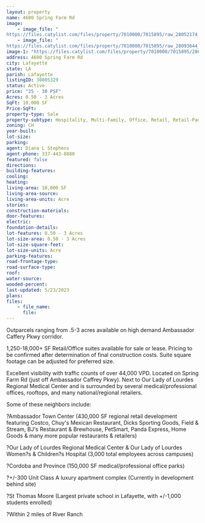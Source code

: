 ```yaml
---
layout: property
name: 4600 Spring Farm Rd
image:
    - image_file: "https://files.catylist.com/files/property/7010000/7015895/raw_28052174_Lafayette_Site_Plan_1.26.23.pdf"
    - image_file: "https://files.catylist.com/files/property/7010000/7015895/raw_28093644_Ambassador_Flyer.pdf"
image-1: "https://files.catylist.com/files/property/7010000/7015895/28045237_Ambassador_Flyer_Page_2.png"
address: 4600 Spring Farm Rd
city: Lafayette
state: LA
parish: Lafayette
listingID: 30805329
status: Active
price: "25 - 30 PSF"
Acres: 0.50 - 3 Acres
SqFt: 10,000 SF
Price-SqFt:
property-type: Sale
property-subtype: Hospitality, Multi-Family, Office, Retail, Retail-Pad, Self Storage
zoning: CH
year-built:
lot-size:
parking:
agent: Diana L Stephens
agent-phone: 337-443-0880
featured: false
directions:
building-features:
cooling:
heating:
living-area: 10,000 SF
living-area-source:
living-area-units: Acre
stories:
construction-materials:
door-features:
electric:
foundation-details:
lot-features: 0.50 - 3 Acres
lot-size-area: 0.50 - 3 Acres
lot-size-square-feet:
lot-size-units: Acre
parking-features:
road-frontage-type:
road-surface-type:
roof:
water-source:
wooded-percent:
last-updated: 5/23/2023
plans:
files:
    - file_name:
      file:
---
```

Outparcels ranging from .5-3 acres available on high demand Ambassador Caffery Pkwy corridor. 1,250-18,000+ SF Retail/Office suites available for sale or lease. Pricing to be confirmed after determination of final construction costs. Suite square footage can be adjusted for preferred size.Excellent visibility with traffic counts of over 44,000 VPD. Located on Spring Farm Rd (just off Ambassador Caffrey Pkwy). Next to Our Lady of Lourdes Regional Medical Center and is surrounded by several medical/professional offices, rooftops, and many national/regional retailers.Some of these neighbors include:?Ambassador Town Center (430,000 SF regional retail development featuring Costco, Chuy's Mexican Restaurant, Dicks Sporting Goods, Field &amp; Stream, BJ's Restaurant &amp; Brewhouse, PetSmart, Panda Express, Home Goods &amp; many more popular restaurants &amp; retailers)?Our Lady of Lourdes Regional Medical Center &amp; Our Lady of Lourdes Women?s &amp; Children?s Hospital (3,000 total employees across campuses)?Cordoba and Province (150,000 SF medical/professional office parks)?+/-300 Unit Class A luxury apartment complex (Currently in development behind site)?St Thomas Moore (Largest private school in Lafayette, with +/-1,000 students enrolled)?Within 2 miles of River Ranch
